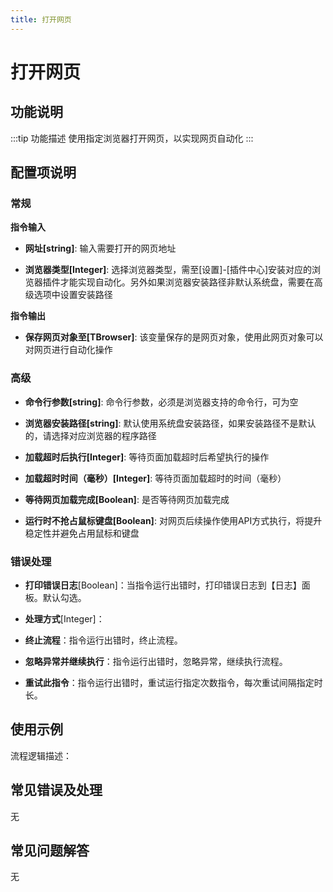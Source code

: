 ```yaml
---
title: 打开网页
---
```


# 打开网页

## 功能说明

:::tip 功能描述
使用指定浏览器打开网页，以实现网页自动化
:::

## 配置项说明

### 常规

**指令输入**

- **网址[string]**: 输入需要打开的网页地址

- **浏览器类型[Integer]**: 选择浏览器类型，需至[设置]-[插件中心]安装对应的浏览器插件才能实现自动化。另外如果浏览器安装路径非默认系统盘，需要在高级选项中设置安装路径


**指令输出**

- **保存网页对象至[TBrowser]**: 该变量保存的是网页对象，使用此网页对象可以对网页进行自动化操作

### 高级

- **命令行参数[string]**: 命令行参数，必须是浏览器支持的命令行，可为空

- **浏览器安装路径[string]**: 默认使用系统盘安装路径，如果安装路径不是默认的，请选择对应浏览器的程序路径

- **加载超时后执行[Integer]**: 等待页面加载超时后希望执行的操作

- **加载超时时间（毫秒）[Integer]**: 等待页面加载超时的时间（毫秒）

- **等待网页加载完成[Boolean]**: 是否等待网页加载完成

- **运行时不抢占鼠标键盘[Boolean]**: 对网页后续操作使用API方式执行，将提升稳定性并避免占用鼠标和键盘

### 错误处理

- **打印错误日志**[Boolean]：当指令运行出错时，打印错误日志到【日志】面板。默认勾选。

- **处理方式**[Integer]：

 - **终止流程**：指令运行出错时，终止流程。

 - **忽略异常并继续执行**：指令运行出错时，忽略异常，继续执行流程。

 - **重试此指令**：指令运行出错时，重试运行指定次数指令，每次重试间隔指定时长。

## 使用示例

流程逻辑描述：

## 常见错误及处理

无

## 常见问题解答

无

